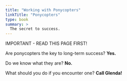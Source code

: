 ```yaml
---
title: "Working with Ponycopters"
linkTitle: "Ponycopters"
type: book
summary: >
  The secret to success.
---
```


IMPORTANT - READ THIS PAGE FIRST!

Are ponycopters the key to long-term success? **Yes.**

Do we know what they are? **No.**

What should you do if you encounter one? **Call Glenda!**